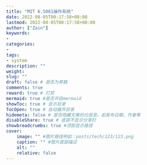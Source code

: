 ```yaml
---
title: "MIT 6.S081操作系统"
date: 2022-08-05T00:17:58+08:00
lastmod: 2022-08-05T00:17:58+08:00
author: ["Zain"]
keywords: 
- 
categories: 
- 
tags: 
- system
description: ""
weight:
slug: ""
draft: false # 是否为草稿
comments: true
reward: true # 打赏
mermaid: true #是否开启mermaid
showToc: true # 显示目录
TocOpen: true # 自动展开目录
hidemeta: false # 是否隐藏文章的元信息，如发布日期、作者等
disableShare: true # 底部不显示分享栏
showbreadcrumbs: true #顶部显示路径
cover:
    image: "" #图片路径例如：posts/tech/123/123.png
    caption: "" #图片底部描述
    alt: ""
    relative: false
---
```

